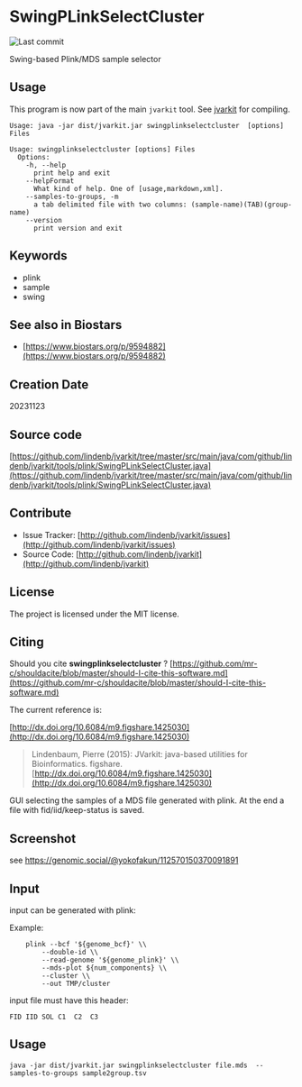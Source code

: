 # SwingPLinkSelectCluster

![Last commit](https://img.shields.io/github/last-commit/lindenb/jvarkit.png)

Swing-based Plink/MDS sample selector


## Usage


This program is now part of the main `jvarkit` tool. See [jvarkit](JvarkitCentral.md) for compiling.


```
Usage: java -jar dist/jvarkit.jar swingplinkselectcluster  [options] Files

Usage: swingplinkselectcluster [options] Files
  Options:
    -h, --help
      print help and exit
    --helpFormat
      What kind of help. One of [usage,markdown,xml].
    --samples-to-groups, -m
      a tab delimited file with two columns: (sample-name)(TAB)(group-name)
    --version
      print version and exit

```


## Keywords

 * plink
 * sample
 * swing



## See also in Biostars

 * [https://www.biostars.org/p/9594882](https://www.biostars.org/p/9594882)



## Creation Date

20231123

## Source code 

[https://github.com/lindenb/jvarkit/tree/master/src/main/java/com/github/lindenb/jvarkit/tools/plink/SwingPLinkSelectCluster.java](https://github.com/lindenb/jvarkit/tree/master/src/main/java/com/github/lindenb/jvarkit/tools/plink/SwingPLinkSelectCluster.java)


## Contribute

- Issue Tracker: [http://github.com/lindenb/jvarkit/issues](http://github.com/lindenb/jvarkit/issues)
- Source Code: [http://github.com/lindenb/jvarkit](http://github.com/lindenb/jvarkit)

## License

The project is licensed under the MIT license.

## Citing

Should you cite **swingplinkselectcluster** ? [https://github.com/mr-c/shouldacite/blob/master/should-I-cite-this-software.md](https://github.com/mr-c/shouldacite/blob/master/should-I-cite-this-software.md)

The current reference is:

[http://dx.doi.org/10.6084/m9.figshare.1425030](http://dx.doi.org/10.6084/m9.figshare.1425030)

> Lindenbaum, Pierre (2015): JVarkit: java-based utilities for Bioinformatics. figshare.
> [http://dx.doi.org/10.6084/m9.figshare.1425030](http://dx.doi.org/10.6084/m9.figshare.1425030)


GUI selecting the samples of a MDS file generated with plink.
At the end a file with fid/iid/keep-status is saved.

## Screenshot

see https://genomic.social/@yokofakun/112570150370091891

## Input

input can be generated with plink:

Example:

```
	plink --bcf '${genome_bcf}' \\
		--double-id \\
		--read-genome '${genome_plink}' \\
		--mds-plot ${num_components} \\
		--cluster \\
		--out TMP/cluster

```

input file must have this header:

```
FID	IID	SOL	C1	C2	C3
```

## Usage

```
java -jar dist/jvarkit.jar swingplinkselectcluster file.mds  --samples-to-groups sample2group.tsv
```


